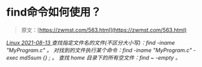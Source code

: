<!--yml
category: 未分类
date: 0001-01-01 00:00:00
-->

# find命令如何使用？

> 原文：[https://zwmst.com/563.html](https://zwmst.com/563.html)

   [ *Linux* ](https://zwmst.com/linux)*[ <time datetime="2021-08-14T07:33:57+08:00"> 2021-08-13 </time> ](https://zwmst.com/563.html)  查找指定文件名的文件(不区分大小写)：find -iname "MyProgram.c" 。
对找到的文件执行某个命令：find -iname "MyProgram.c" -exec md5sum {} \; 。
查找 home 目录下的所有空文件：find ~ -empty 。*